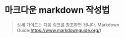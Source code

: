 마크다운 markdown 작성법
======================

> 상세 가이드는 다음 링크를 참조하면 됩니다. 
> Markdown Guide(https://www.markdownguide.org/)
